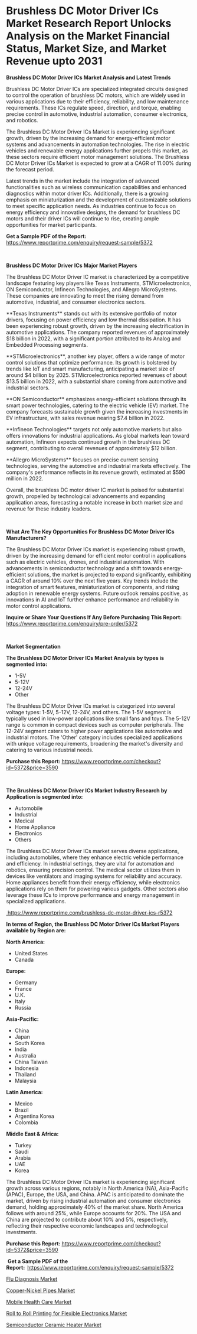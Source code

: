 <p><h1>Brushless DC Motor Driver ICs Market Research Report Unlocks Analysis on the Market Financial Status, Market Size, and Market Revenue upto 2031</h1></p><p><strong>Brushless DC Motor Driver ICs Market Analysis and Latest Trends</strong></p>
<p><p>Brushless DC Motor Driver ICs are specialized integrated circuits designed to control the operation of brushless DC motors, which are widely used in various applications due to their efficiency, reliability, and low maintenance requirements. These ICs regulate speed, direction, and torque, enabling precise control in automotive, industrial automation, consumer electronics, and robotics.</p><p>The Brushless DC Motor Driver ICs Market is experiencing significant growth, driven by the increasing demand for energy-efficient motor systems and advancements in automation technologies. The rise in electric vehicles and renewable energy applications further propels this market, as these sectors require efficient motor management solutions. The Brushless DC Motor Driver ICs Market is expected to grow at a CAGR of 11.00% during the forecast period.</p><p>Latest trends in the market include the integration of advanced functionalities such as wireless communication capabilities and enhanced diagnostics within motor driver ICs. Additionally, there is a growing emphasis on miniaturization and the development of customizable solutions to meet specific application needs. As industries continue to focus on energy efficiency and innovative designs, the demand for brushless DC motors and their driver ICs will continue to rise, creating ample opportunities for market participants.</p></p>
<p><strong>Get a Sample PDF of the Report:&nbsp;</strong> <a href="https://www.reportprime.com/enquiry/request-sample/5372">https://www.reportprime.com/enquiry/request-sample/5372</a></p>
<p>&nbsp;</p>
<p><strong>Brushless DC Motor Driver ICs Major Market Players</strong></p>
<p><p>The Brushless DC Motor Driver IC market is characterized by a competitive landscape featuring key players like Texas Instruments, STMicroelectronics, ON Semiconductor, Infineon Technologies, and Allegro MicroSystems. These companies are innovating to meet the rising demand from automotive, industrial, and consumer electronics sectors.</p><p>**Texas Instruments** stands out with its extensive portfolio of motor drivers, focusing on power efficiency and low thermal dissipation. It has been experiencing robust growth, driven by the increasing electrification in automotive applications. The company reported revenues of approximately $18 billion in 2022, with a significant portion attributed to its Analog and Embedded Processing segments.</p><p>**STMicroelectronics**, another key player, offers a wide range of motor control solutions that optimize performance. Its growth is bolstered by trends like IoT and smart manufacturing, anticipating a market size of around $4 billion by 2025. STMicroelectronics reported revenues of about $13.5 billion in 2022, with a substantial share coming from automotive and industrial sectors.</p><p>**ON Semiconductor** emphasizes energy-efficient solutions through its smart power technologies, catering to the electric vehicle (EV) market. The company forecasts sustainable growth given the increasing investments in EV infrastructure, with sales revenue nearing $7.4 billion in 2022.</p><p>**Infineon Technologies** targets not only automotive markets but also offers innovations for industrial applications. As global markets lean toward automation, Infineon expects continued growth in the brushless DC segment, contributing to overall revenues of approximately $12 billion.</p><p>**Allegro MicroSystems** focuses on precise current sensing technologies, serving the automotive and industrial markets effectively. The company's performance reflects in its revenue growth, estimated at $590 million in 2022.</p><p>Overall, the brushless DC motor driver IC market is poised for substantial growth, propelled by technological advancements and expanding application areas, forecasting a notable increase in both market size and revenue for these industry leaders.</p></p>
<p>&nbsp;</p>
<p><strong>What Are The Key Opportunities For Brushless DC Motor Driver ICs Manufacturers?</strong></p>
<p><p>The Brushless DC Motor Driver ICs market is experiencing robust growth, driven by the increasing demand for efficient motor control in applications such as electric vehicles, drones, and industrial automation. With advancements in semiconductor technology and a shift towards energy-efficient solutions, the market is projected to expand significantly, exhibiting a CAGR of around 10% over the next five years. Key trends include the integration of smart features, miniaturization of components, and rising adoption in renewable energy systems. Future outlook remains positive, as innovations in AI and IoT further enhance performance and reliability in motor control applications.</p></p>
<p><strong>Inquire or Share Your Questions If Any Before Purchasing This Report:</strong> <a href="https://www.reportprime.com/enquiry/pre-order/5372">https://www.reportprime.com/enquiry/pre-order/5372</a></p>
<p>&nbsp;</p>
<p><strong>Market Segmentation</strong></p>
<p><strong>The Brushless DC Motor Driver ICs Market Analysis by types is segmented into:</strong></p>
<p><ul><li>1-5V</li><li>5-12V</li><li>12-24V</li><li>Other</li></ul></p>
<p><p>The Brushless DC Motor Driver ICs market is categorized into several voltage types: 1-5V, 5-12V, 12-24V, and others. The 1-5V segment is typically used in low-power applications like small fans and toys. The 5-12V range is common in compact devices such as computer peripherals. The 12-24V segment caters to higher power applications like automotive and industrial motors. The 'Other' category includes specialized applications with unique voltage requirements, broadening the market's diversity and catering to various industrial needs.</p></p>
<p><strong>Purchase this Report:&nbsp;</strong><a href="https://www.reportprime.com/checkout?id=5372&price=3590">https://www.reportprime.com/checkout?id=5372&price=3590</a></p>
<p>&nbsp;</p>
<p><strong>The Brushless DC Motor Driver ICs Market Industry Research by Application is segmented into:</strong></p>
<p><ul><li>Automobile</li><li>Industrial</li><li>Medical</li><li>Home Appliance</li><li>Electronics</li><li>Others</li></ul></p>
<p><p>The Brushless DC Motor Driver ICs market serves diverse applications, including automobiles, where they enhance electric vehicle performance and efficiency. In industrial settings, they are vital for automation and robotics, ensuring precision control. The medical sector utilizes them in devices like ventilators and imaging systems for reliability and accuracy. Home appliances benefit from their energy efficiency, while electronics applications rely on them for powering various gadgets. Other sectors also leverage these ICs to improve performance and energy management in specialized applications.</p></p>
<p><a href="https://www.reportprime.com/brushless-dc-motor-driver-ics-r5372">&nbsp;https://www.reportprime.com/brushless-dc-motor-driver-ics-r5372</a></p>
<p><strong>In terms of Region, the Brushless DC Motor Driver ICs Market Players available by Region are:</strong></p>
<p>
    <p> <strong> North America: </strong>
        <ul>
            <li>United States</li>
            <li>Canada</li>
        </ul>
        </p> 
    <p> <strong> Europe: </strong>
        <ul>
            <li>Germany</li>
            <li>France</li>
            <li>U.K.</li>
            <li>Italy</li>
            <li>Russia</li>
        </ul>
        </p> 
    <p> <strong> Asia-Pacific: </strong>
        <ul>
            <li>China</li>
            <li>Japan</li>
            <li>South Korea</li>
            <li>India</li>
            <li>Australia</li>
            <li>China Taiwan</li>
            <li>Indonesia</li>
            <li>Thailand</li>
            <li>Malaysia</li>
        </ul>
        </p> 
    <p> <strong> Latin America: </strong>
        <ul>
            <li>Mexico</li>
            <li>Brazil</li>
            <li>Argentina Korea</li>
            <li>Colombia</li>
        </ul>
        </p> 
    <p> <strong> Middle East & Africa: </strong>
        <ul>
            <li>Turkey</li>
            <li>Saudi</li>
            <li>Arabia</li>
            <li>UAE</li>
            <li>Korea</li>
        </ul>
    </p>
    </p>
<p><p>The Brushless DC Motor Driver ICs market is experiencing significant growth across various regions, notably in North America (NA), Asia-Pacific (APAC), Europe, the USA, and China. APAC is anticipated to dominate the market, driven by rising industrial automation and consumer electronics demand, holding approximately 40% of the market share. North America follows with around 25%, while Europe accounts for 20%. The USA and China are projected to contribute about 10% and 5%, respectively, reflecting their respective economic landscapes and technological investments.</p></p>
<p><strong>Purchase this Report: </strong><a href="https://www.reportprime.com/checkout?id=5372&price=3590">https://www.reportprime.com/checkout?id=5372&price=3590</a></p>
<p>&nbsp;<strong>Get a Sample PDF of the Report:&nbsp;&nbsp;</strong><a href="https://www.reportprime.com/enquiry/request-sample/5372">https://www.reportprime.com/enquiry/request-sample/5372</a></p>
<p><strong></strong></p>
<p><p><a href="https://www.linkedin.com/pulse/flu-diagnosis-market-global-trends-forecast-2024-2031-wzprc?trackingId=uuWOhovuTr2d%2BINHBhiBTQ%3D%3D">Flu Diagnosis Market</a></p><p><a href="https://issuu.com/reportprime-2/docs/copper-nickel-pipes-market-size-203_27219c0c6d6d2b">Copper-Nickel Pipes Market</a></p><p><a href="https://www.linkedin.com/pulse/global-mobile-health-care-market-size-expected-experience-wuggf?trackingId=PXIuUsuOSGmvsIsHX0H76Q%3D%3D">Mobile Health Care Market</a></p><p><a href="https://github.com/LaurenShaw586/Market-Research-Report-List-1/blob/main/roll-to-roll-printing-for-flexible-electronics-market.md">Roll to Roll Printing for Flexible Electronics Market</a></p><p><a href="https://github.com/ChiragRp1/Market-Research-Report-List-6/blob/main/semiconductor-ceramic-heater-market.md">Semiconductor Ceramic Heater Market</a></p></p>